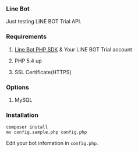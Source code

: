 ### Line Bot

Just testing LINE BOT Trial API.

### Requirements

1. [Line Bot PHP SDK](http://line.github.io/line-bot-api-doc/en/sdk.html) & Your LINE BOT Trial account

2. PHP 5.4 up

3. SSL Certificate(HTTPS)

### Options

1. MySQL

### Installation

```
composer install
mv config.sample.php config.php
```

Edit your bot infomation in `config.php`.



